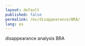 ```yaml
---
layout: default
published: false
permalink: /es/disappearance/BRA/
lang: es
---
```


disappearance analysis BRA
